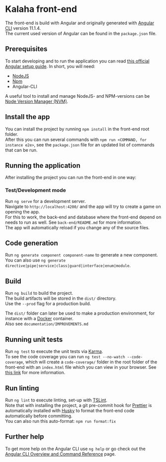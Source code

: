 # Kalaha front-end

The front-end is build with Angular and originally generated with [Angular CLI](https://github.com/angular/angular-cli)
version 11.1.4.  
The current used version of Angular can be found in the `package.json` file.

## Prerequisites

To start developing and to run the application you can
read [this official Angular setup guide](https://angular.io/guide/setup-local). In short, you will need:

- [NodeJS](https://nodejs.org/en/)
- [Npm](https://www.npmjs.com/)
- Angular-CLI

A useful tool to install and manage NodeJS- and NPM-versions can
be [Node Version Manager (NVM)](https://github.com/nvm-sh/nvm/blob/master/README.md).

## Install the app

You can install the project by running `npm install` in the front-end root folder.  
After this you can run several commands with `npm run <COMMAND, for instance e2e>`, see the `package.json` file for an
updated list of commands that can be run.

## Running the application

After installing the project you can run the front-end in one way:

### Test/Development mode

Run `ng serve` for a development server.  
Navigate to `http://localhost:4200/` and the app will try to create a game on opening the app.  
For this to work, the back-end and database where the front-end depend on needs to run as well. See `back-end/README.md`
for more information.  
The app will automatically reload if you change any of the source files.

## Code generation

Run `ng generate component component-name` to generate a new component.  
You can also use `ng generate directive|pipe|service|class|guard|interface|enum|module`.

## Build

Run `ng build` to build the project.  
The build artifacts will be stored in the `dist/` directory.  
Use the `--prod` flag for a production build.

The `dist/` folder can later be used to make a production environment, for instance with
a [Docker](https://www.docker.com/get-started) container.  
Also see `documentation/IMPROVEMENTS.md`

## Running unit tests

Run `ng test` to execute the unit tests via [Karma](https://karma-runner.github.io).  
To see the code coverage you can run `ng test --no-watch --code-coverage`, which will create a `code-coverage/` folder
in the root folder of the front-end with an `index.html` file which you can view in your browser.
See [this link](https://angular.io/guide/testing-code-coverage) for more information.

## Run linting

Run `ng lint` to execute linting, set-up with [TSLint](https://palantir.github.io/tslint/).  
Note that with installing the project, a git pre-commit hook for [Prettier](https://prettier.io) is automatically
installed with [Husky](https://typicode.github.io/husky) to format the front-end code automatically before committing.  
You can also run this auto-format: `npm run format:fix`

## Further help

To get more help on the Angular CLI use `ng help` or go check out
the [Angular CLI Overview and Command Reference](https://angular.io/cli) page.
